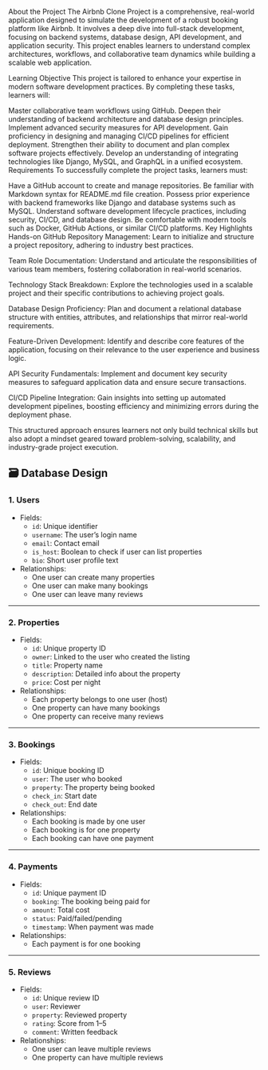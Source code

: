 About the Project
The Airbnb Clone Project is a comprehensive, real-world application designed to simulate the development of a robust booking platform like Airbnb. It involves a deep dive into full-stack development, focusing on backend systems, database design, API development, and application security. This project enables learners to understand complex architectures, workflows, and collaborative team dynamics while building a scalable web application.

Learning Objective
This project is tailored to enhance your expertise in modern software development practices. By completing these tasks, learners will:

Master collaborative team workflows using GitHub.
Deepen their understanding of backend architecture and database design principles.
Implement advanced security measures for API development.
Gain proficiency in designing and managing CI/CD pipelines for efficient deployment.
Strengthen their ability to document and plan complex software projects effectively.
Develop an understanding of integrating technologies like Django, MySQL, and GraphQL in a unified ecosystem.
Requirements
To successfully complete the project tasks, learners must:

Have a GitHub account to create and manage repositories.
Be familiar with Markdown syntax for README.md file creation.
Possess prior experience with backend frameworks like Django and database systems such as MySQL.
Understand software development lifecycle practices, including security, CI/CD, and database design.
Be comfortable with modern tools such as Docker, GitHub Actions, or similar CI/CD platforms.
Key Highlights
Hands-on GitHub Repository Management:
Learn to initialize and structure a project repository, adhering to industry best practices.

Team Role Documentation:
Understand and articulate the responsibilities of various team members, fostering collaboration in real-world scenarios.

Technology Stack Breakdown:
Explore the technologies used in a scalable project and their specific contributions to achieving project goals.

Database Design Proficiency:
Plan and document a relational database structure with entities, attributes, and relationships that mirror real-world requirements.

Feature-Driven Development:
Identify and describe core features of the application, focusing on their relevance to the user experience and business logic.

API Security Fundamentals:
Implement and document key security measures to safeguard application data and ensure secure transactions.

CI/CD Pipeline Integration:
Gain insights into setting up automated development pipelines, boosting efficiency and minimizing errors during the deployment phase.

This structured approach ensures learners not only build technical skills but also adopt a mindset geared toward problem-solving, scalability, and industry-grade project execution.

## 🗃️ Database Design
### 1. Users
- Fields:
  - `id`: Unique identifier
  - `username`: The user’s login name
  - `email`: Contact email
  - `is_host`: Boolean to check if user can list properties
  - `bio`: Short user profile text
- Relationships:
  - One user can create many properties
  - One user can make many bookings
  - One user can leave many reviews

---

### 2. Properties
- Fields:
  - `id`: Unique property ID
  - `owner`: Linked to the user who created the listing
  - `title`: Property name
  - `description`: Detailed info about the property
  - `price`: Cost per night
- Relationships:
  - Each property belongs to one user (host)
  - One property can have many bookings
  - One property can receive many reviews

---

### 3. Bookings
- Fields:
  - `id`: Unique booking ID
  - `user`: The user who booked
  - `property`: The property being booked
  - `check_in`: Start date
  - `check_out`: End date
- Relationships:
  - Each booking is made by one user
  - Each booking is for one property
  - Each booking can have one payment

---

### 4. Payments
- Fields:
  - `id`: Unique payment ID
  - `booking`: The booking being paid for
  - `amount`: Total cost
  - `status`: Paid/failed/pending
  - `timestamp`: When payment was made
- Relationships:
  - Each payment is for one booking

---

### 5. Reviews
- Fields:
  - `id`: Unique review ID
  - `user`: Reviewer
  - `property`: Reviewed property
  - `rating`: Score from 1–5
  - `comment`: Written feedback
- Relationships:
  - One user can leave multiple reviews
  - One property can have multiple reviews

